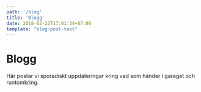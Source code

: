 ```yaml
---
path: '/blog'
title: 'Blogg'
date: 2018-02-22T17:01:34+07:00
template: "blog-post-test"
---
```


# Blogg

Här postar vi sporadiskt uppdateringar kring vad som händer i garaget och runtomkring.